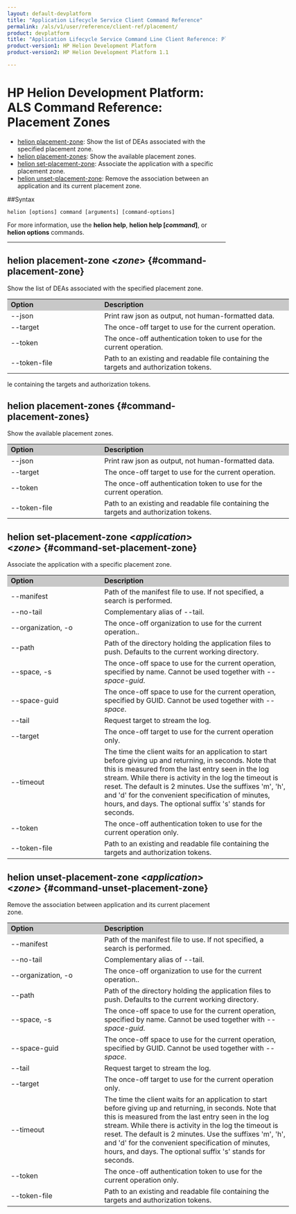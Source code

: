 ```yaml
---
layout: default-devplatform
title: "Application Lifecycle Service Client Command Reference"
permalink: /als/v1/user/reference/client-ref/placement/
product: devplatform
title: "Application Lifecycle Service Command Line Client Reference: Placement Zones"
product-version1: HP Helion Development Platform
product-version2: HP Helion Development Platform 1.1

---
```

<!--UNDER REVISION-->

# HP Helion Development Platform: ALS Command Reference: Placement Zones

- [helion placement-zone](#command-placement-zone): Show the list of DEAs associated with the specified placement zone.
- [helion placement-zones](#command-placement-zones): Show the available placement zones.
- [helion set-placement-zone](#command-set-placement-zone): Associate the application with a specific placement zone.
- [helion unset-placement-zone](#command-unset-placement-zone): Remove the association between an application and its current placement zone.

##Syntax

	helion [options] command [arguments] [command-options]
For more information, use the **helion help**, **helion help [*command*]**, or **helion options** commands.

<hr>
      
## helion placement-zone <*zone*> {#command-placement-zone}     
Show the list of DEAs associated with the specified placement zone. 

<table style="text-align: left; vertical-align: top; width:650px;">
<tr style="background-color: #C8C8C8;">
<td style="width: 200px;"><b>Option</b></td><td><b>Description</b></td>
</tr><tr>
<td>--json</td>
<td>Print raw json as output, not human-formatted data.</td>
</tr>
<tr>
<td>--target</td>
<td>The once-off target to use for the current operation.</td>
</tr>    <tr><td>--token</td>
<td>The once-off authentication token to use for the current
operation.</td>
</tr>    <tr><td>--token-file</td>
<td>Path to an existing and readable file containing the targets and
authorization tokens.</td></tr>
</table>le containing
	    the targets and authorization tokens.
	
## helion placement-zones {#command-placement-zones}      
Show the available placement zones. 
	
<table style="text-align: left; vertical-align: top; width:650px;">
<tr style="background-color: #C8C8C8;">
<td style="width: 200px;"><b>Option</b></td><td><b>Description</b></td>
</tr><tr>
<td>--json</td>
<td>Print raw json as output, not human-formatted data.</td>
</tr>
<tr>
<td>--target</td>
<td>The once-off target to use for the current operation.</td>
</tr>    <tr><td>--token</td>
<td>The once-off authentication token to use for the current
operation.</td>
</tr>    <tr><td>--token-file</td>
<td>Path to an existing and readable file containing the targets and
authorization tokens.</td></tr>
</table>

## helion set-placement-zone <*application*> <*zone*> {#command-set-placement-zone}      
Associate the application with a specific placement zone.

<table style="text-align: left; vertical-align: top; width:650px;">
<tr style="background-color: #C8C8C8;">
<td style="width: 200px;"><b>Option</b></td><td><b>Description</b></td>
</tr>
<tr>
<td>--manifest</td>
<td>Path of the manifest file to use. If not specified, a search is performed.</td>
</tr>
<tr><td>--no-tail</td><td>Complementary alias of --tail.</td></tr> 
<tr>
<td>--organization, -o</td>
<td>The once-off organization to use for the current operation..</td>
</tr><tr>
<td>--path</td>
<td>Path of the directory holding the application files to push. Defaults to the current working directory.</td>
</tr><tr>
<td>--space, -s</td>
<td>The once-off space to use for the current operation, specified by name. Cannot be used together with <i>--space-guid</i>.</td>
</tr><tr>
<td>--space-guid</td>
<td>The once-off space to use for the current operation, specified by GUID. Cannot be used together with <i>--space</i>.</td>
</tr>
<tr><td>--tail</td><td>Request target to stream the log.</td></tr>
<tr>
<td>--target</td>
<td>The once-off target to use for the current operation only.</td>
</tr>
<tr><td>--timeout</td><td>The time the client waits for an application to start before giving up and returning, in seconds. Note that this is measured from the last entry seen in the log stream. While there is activity in the log the timeout is reset. The default is 2 minutes. Use the suffixes 'm', 'h', and 'd' for the convenient specification of minutes, hours, and days. The optional suffix 's' stands for seconds.</td></tr>
<tr>
<td>--token</td>
<td>The once-off authentication token to use for the current operation only.</td>
</tr><tr>
<td>--token-file</td>
<td>Path to an existing and readable file containing the targets and authorization tokens.</td>
</tr>
</table>

## helion unset-placement-zone  <*application*> <*zone*> {#command-unset-placement-zone}     
Remove the association between application and its current placement zone. 


<table style="text-align: left; vertical-align: top; width:650px;">
<tr style="background-color: #C8C8C8;">
<td style="width: 200px;"><b>Option</b></td><td><b>Description</b></td>
</tr>
<tr>
<td>--manifest</td>
<td>Path of the manifest file to use. If not specified, a search is performed.</td>
</tr>
<tr><td>--no-tail</td><td>Complementary alias of --tail.</td></tr> 
<tr>
<td>--organization, -o</td>
<td>The once-off organization to use for the current operation..</td>
</tr><tr>
<td>--path</td>
<td>Path of the directory holding the application files to push. Defaults to the current working directory.</td>
</tr><tr>
<td>--space, -s</td>
<td>The once-off space to use for the current operation, specified by name. Cannot be used together with <i>--space-guid</i>.</td>
</tr><tr>
<td>--space-guid</td>
<td>The once-off space to use for the current operation, specified by GUID. Cannot be used together with <i>--space</i>.</td>
</tr>
<tr><td>--tail</td><td>Request target to stream the log.</td></tr>
<tr>
<td>--target</td>
<td>The once-off target to use for the current operation only.</td>
</tr>
<tr><td>--timeout</td><td>The time the client waits for an application to start before giving up and returning, in seconds. Note that this is measured from the last entry seen in the log stream. While there is activity in the log the timeout is reset. The default is 2 minutes. Use the suffixes 'm', 'h', and 'd' for the convenient specification of minutes, hours, and days. The optional suffix 's' stands for seconds.</td></tr>
<tr>
<td>--token</td>
<td>The once-off authentication token to use for the current operation only.</td>
</tr><tr>
<td>--token-file</td>
<td>Path to an existing and readable file containing the targets and authorization tokens.</td>
</tr>
</table>
